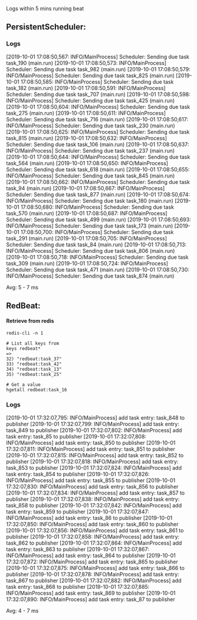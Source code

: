Logs within 5 mins running beat

## PersistentScheduler:

### Logs
[2019-10-01 17:08:50,567: INFO/MainProcess] Scheduler: Sending due task task_190 (main.run)
[2019-10-01 17:08:50,573: INFO/MainProcess] Scheduler: Sending due task task_982 (main.run)
[2019-10-01 17:08:50,579: INFO/MainProcess] Scheduler: Sending due task task_825 (main.run)
[2019-10-01 17:08:50,585: INFO/MainProcess] Scheduler: Sending due task task_182 (main.run)
[2019-10-01 17:08:50,591: INFO/MainProcess] Scheduler: Sending due task task_707 (main.run)
[2019-10-01 17:08:50,598: INFO/MainProcess] Scheduler: Sending due task task_425 (main.run)
[2019-10-01 17:08:50,604: INFO/MainProcess] Scheduler: Sending due task task_275 (main.run)
[2019-10-01 17:08:50,611: INFO/MainProcess] Scheduler: Sending due task task_716 (main.run)
[2019-10-01 17:08:50,617: INFO/MainProcess] Scheduler: Sending due task task_230 (main.run)
[2019-10-01 17:08:50,625: INFO/MainProcess] Scheduler: Sending due task task_815 (main.run)
[2019-10-01 17:08:50,632: INFO/MainProcess] Scheduler: Sending due task task_106 (main.run)
[2019-10-01 17:08:50,637: INFO/MainProcess] Scheduler: Sending due task task_237 (main.run)
[2019-10-01 17:08:50,644: INFO/MainProcess] Scheduler: Sending due task task_564 (main.run)
[2019-10-01 17:08:50,650: INFO/MainProcess] Scheduler: Sending due task task_618 (main.run)
[2019-10-01 17:08:50,655: INFO/MainProcess] Scheduler: Sending due task task_845 (main.run)
[2019-10-01 17:08:50,662: INFO/MainProcess] Scheduler: Sending due task task_94 (main.run)
[2019-10-01 17:08:50,667: INFO/MainProcess] Scheduler: Sending due task task_877 (main.run)
[2019-10-01 17:08:50,674: INFO/MainProcess] Scheduler: Sending due task task_180 (main.run)
[2019-10-01 17:08:50,680: INFO/MainProcess] Scheduler: Sending due task task_570 (main.run)
[2019-10-01 17:08:50,687: INFO/MainProcess] Scheduler: Sending due task task_499 (main.run)
[2019-10-01 17:08:50,693: INFO/MainProcess] Scheduler: Sending due task task_173 (main.run)
[2019-10-01 17:08:50,700: INFO/MainProcess] Scheduler: Sending due task task_291 (main.run)
[2019-10-01 17:08:50,705: INFO/MainProcess] Scheduler: Sending due task task_84 (main.run)
[2019-10-01 17:08:50,713: INFO/MainProcess] Scheduler: Sending due task task_806 (main.run)
[2019-10-01 17:08:50,718: INFO/MainProcess] Scheduler: Sending due task task_309 (main.run)
[2019-10-01 17:08:50,724: INFO/MainProcess] Scheduler: Sending due task task_471 (main.run)
[2019-10-01 17:08:50,730: INFO/MainProcess] Scheduler: Sending due task task_874 (main.run)

Avg: 5 - 7 ms


## RedBeat:

#### Retrieve from redis
```
redis-cli -n 1

# List all keys from
keys redbeat*
=>
32) "redbeat:task_37"
33) "redbeat:task_42"
34) "redbeat:task_13"
35) "redbeat:task_25"

# Get a value
hgetall redbeat:task_16
```

### Logs
[2019-10-01 17:32:07,795: INFO/MainProcess] add task entry: task_848 to publisher
[2019-10-01 17:32:07,799: INFO/MainProcess] add task entry: task_849 to publisher
[2019-10-01 17:32:07,802: INFO/MainProcess] add task entry: task_85 to publisher
[2019-10-01 17:32:07,808: INFO/MainProcess] add task entry: task_850 to publisher
[2019-10-01 17:32:07,811: INFO/MainProcess] add task entry: task_851 to publisher
[2019-10-01 17:32:07,815: INFO/MainProcess] add task entry: task_852 to publisher
[2019-10-01 17:32:07,818: INFO/MainProcess] add task entry: task_853 to publisher
[2019-10-01 17:32:07,824: INFO/MainProcess] add task entry: task_854 to publisher
[2019-10-01 17:32:07,826: INFO/MainProcess] add task entry: task_855 to publisher
[2019-10-01 17:32:07,830: INFO/MainProcess] add task entry: task_856 to publisher
[2019-10-01 17:32:07,834: INFO/MainProcess] add task entry: task_857 to publisher
[2019-10-01 17:32:07,838: INFO/MainProcess] add task entry: task_858 to publisher
[2019-10-01 17:32:07,842: INFO/MainProcess] add task entry: task_859 to publisher
[2019-10-01 17:32:07,847: INFO/MainProcess] add task entry: task_86 to publisher
[2019-10-01 17:32:07,850: INFO/MainProcess] add task entry: task_860 to publisher
[2019-10-01 17:32:07,856: INFO/MainProcess] add task entry: task_861 to publisher
[2019-10-01 17:32:07,858: INFO/MainProcess] add task entry: task_862 to publisher
[2019-10-01 17:32:07,864: INFO/MainProcess] add task entry: task_863 to publisher
[2019-10-01 17:32:07,867: INFO/MainProcess] add task entry: task_864 to publisher
[2019-10-01 17:32:07,872: INFO/MainProcess] add task entry: task_865 to publisher
[2019-10-01 17:32:07,875: INFO/MainProcess] add task entry: task_866 to publisher
[2019-10-01 17:32:07,878: INFO/MainProcess] add task entry: task_867 to publisher
[2019-10-01 17:32:07,882: INFO/MainProcess] add task entry: task_868 to publisher
[2019-10-01 17:32:07,885: INFO/MainProcess] add task entry: task_869 to publisher
[2019-10-01 17:32:07,890: INFO/MainProcess] add task entry: task_87 to publisher

Avg: 4 - 7 ms
